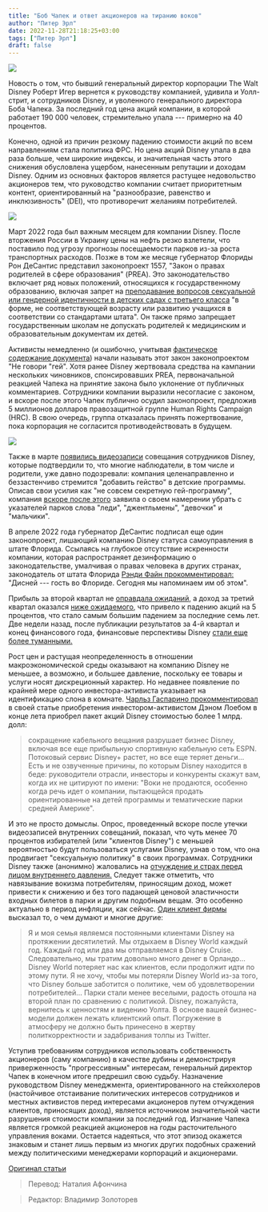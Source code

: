 ```yaml
---
title: "Боб Чапек и ответ акционеров на тиранию воков"
author: "Питер Эрл"
date: 2022-11-28T21:18:25+03:00
tags: ["Питер Эрл"]
draft: false
---
```

![](https://www.aier.org/wp-content/uploads/2022/11/disneycastle-1536x975.jpg)

Новость о том, что бывший генеральный директор корпорации The Walt Disney Роберт Игер вернется к руководству компанией, удивила и Уолл-стрит, и сотрудников Disney, и уволенного генерального директора Боба Чапека. За последний год цена акций компании, в которой работает 190 000 человек, стремительно упала --- примерно на 40 процентов. 

Конечно, одной из причин резкому падению стоимости акций по всем направлениям стала политика ФРС. Но цена акций Disney упала в два раза больше, чем широкие индексы, и значительная часть этого снижения обусловлена ущербом, нанесенным репутации и доходам Disney. Одним из основных факторов является растущее недовольство акционеров тем, что руководство компании считает приоритетным контент, ориентированный на "разнообразие, равенство и инклюзивность" (DEI), что противоречит желаниям потребителей.

**![](https://lh4.googleusercontent.com/J0wSqePdfZvRiM85oM5ZoZm9V-G2A-dMxsX1I37BBhPVWVt6x356QRkSDP93kluHuuncZIOQ4Epg81-W_NKME0Ki0UF5selUCEkAEuNZdVgH-YOPLsPEOvhnBlDaws_HWSbHkPm2nFgYWM0SQQ69qP8Mpd1AEBYxlUNBzeQcMJW-D_hvhuDpIdrMtcnL7A)**

Март 2022 года был важным месяцем для компании Disney. После вторжения России в Украину цены на нефть резко взлетели, что поставило под угрозу прогнозы посещаемости парков из-за роста транспортных расходов. Позже в том же месяце губернатор Флориды Рон ДеСантис представил законопроект 1557, "Закон о правах родителей в сфере образования" (PREA). Это законодательство включает ряд новых положений, относящихся к государственному образованию, включая запрет на [преподавание вопросов сексуальной или гендерной идентичности в детских садах с третьего класса](https://www.flsenate.gov/Session/Bill/2022/1557/BillText/er/PDF) "в форме, не соответствующей возрасту или развитию учащихся в соответствии со стандартами штата". Он также прямо запрещает государственным школам не допускать родителей к медицинским и образовательным документам их детей. 

Активисты немедленно (и ошибочно, учитывая [фактическое содержание документа](https://www.flsenate.gov/Session/Bill/2022/1557/BillText/er/PDF)) начали называть этот закон законопроектом "Не говори "гей". Хотя ранее Disney жертвовала средства на кампании нескольких чиновников, спонсировавших PREA, первоначальной реакцией Чапека на принятие закона было уклонение от публичных комментариев. Сотрудники компании выразили несогласие с законом, и вскоре после этого Чапек публично осудил законопроект, предложив 5 миллионов долларов правозащитной группе Human Rights Campaign (HRC). В свою очередь, группа отказалась принять пожертвование, пока корпорация не согласится противодействовать в будущем. 

**![](https://lh3.googleusercontent.com/QAOHM9M6kmLJlapnkWSjMcYqPyso5ykW3g3He3d6ZPHdytiCEUZ1iTgSbndUcYFA50rSPZj06DfGSXksM2rged4y7qWyTy1aSAAkfWb-qwrwmqT0xfEHnu4aleKGN_6SdAp-7Y_55w-390HrUFNg6l-ilTjx6-0CvfHx_fG9kTaW1Qlt3JkBlfEK-uKq0A)**

Также в марте [появились видеозаписи](https://www.foxbusiness.com/politics/disney-officials-leaked-videos-pushing-lgbt-agenda-saying-desantis-erase-gay-kids) совещания сотрудников Disney, которые подтвердили то, что многие наблюдатели, в том числе и родители, уже давно подозревали: компания целенаправленно и беззастенчиво стремится "добавить гейство" в детские программы. Описав свои усилия как "не совсем секретную гей-программу", компания [вскоре после этого](https://www.newsweek.com/disney-remove-all-mentions-gender-roles-theme-parks-1693158) заявила о своем намерении убрать с указателей парков слова "леди", "джентльмены", "девочки" и "мальчики". 

В апреле 2022 года губернатор ДеСантис подписал еще один законопроект, лишающий компанию Disney статуса самоуправления в штате Флорида. Ссылаясь на глубокое отсутствие искренности компании, которая распространяет дезинформацию о законодательстве, умалчивая о правах человека в других странах, законодатель от штата Флорида [Рэнди Файн прокомментировал:](https://www.floridatoday.com/story/money/business/2022/04/23/disney-desantis-florida-dissolves-reedy-creek-impact/7408784001/) "Дисней --- гость во Флориде. Сегодня мы напоминаем им об этом". 

Прибыль за второй квартал не [оправдала ожиданий,](https://apnews.com/article/ron-desantis-walt-disney-co-52db25c16bc9fe64ca9cc45cad8fc1dc) а доход за третий квартал оказался [ниже ожидаемого,](https://news.yahoo.com/disney-earnings-q4-fourth-quarter-results-164357146.html) что привело к падению акций на 5 процентов, что стало самым большим падением за последние семь лет. Две недели назад, после публикации результатов за 4-й квартал и конец финансового года, финансовые перспективы Disney [стали еще более туманными.](https://www.marketwatch.com/story/disney-posts-wide-earnings-and-sales-miss-to-wrap-up-record-year-stock-falls-6-11667942471) 

Рост цен и растущая неопределенность в отношении макроэкономической среды оказывают на компанию Disney не меньшее, а возможно, и большее давление, поскольку ее товары и услуги носят дискреционный характер. Но недавнее появление по крайней мере одного инвестора-активиста указывает на идентификацию слона в комнате. [Чарльз Гаспарино прокомментировал](https://nypost.com/2022/08/20/disneys-wokeness-only-allows-for-activist-investors-to-take-control/) в своей статье приобретения инвестором-активистом Дэном Лоебом в конце лета приобрел пакет акций Disney стоимостью более 1 млрд. долл:

> сокращение кабельного вещания разрушает бизнес Disney, включая все еще прибыльную спортивную кабельную сеть ESPN. Потоковый сервис Disney+ растет, но все еще теряет деньги... Есть и не озвученные причины, по которым Disney находится в беде: руководители отрасли, инвесторы и конкуренты скажут вам, когда их не цитируют по имени: "Воки не продаются, особенно когда речь идет о компании, пытающейся продать ориентированные на детей программы и тематические парки средней Америке".

И это не просто домыслы. Опрос, проведенный вскоре после утечки видеозаписей внутренних совещаний, показал, что чуть менее 70 процентов избирателей (или "клиентов Disney") с меньшей вероятностью будут пользоваться услугами Disney, узнав о том, что она продвигает "сексуальную политику" в своих программах. Сотрудники Disney также (анонимно) жаловались на [отчуждение и страх перед лицом внутреннего давления.](https://www.foxbusiness.com/politics/disney-left-wing-activism-environment-fear-workers) Следует также отметить, что навязывание вокизма потребителям, приносящим доход, может привести к снижению и без того падающей ценовой эластичности входных билетов в парки и другим подобным вещам. Это особенно актуально в период инфляции, как сейчас. [Один клиент фирмы](https://www.tampabay.com/opinion/2021/04/26/i-love-disney-world-but-wokeness-is-ruining-the-experience-column/) высказал то, о чем думают и многие другие: 

> Я и моя семья являемся постоянными клиентами Disney на протяжении десятилетий. Мы отдыхаем в Disney World каждый год. Каждый год или два мы отправляемся в Disney Cruise. Следовательно, мы тратим довольно много денег в Орландо... Disney World потеряет нас как клиентов, если продолжит идти по этому пути. Я не хочу, чтобы мы потеряли Disney World из-за того, что Disney больше заботится о политике, чем об удовлетворении потребителей... Парки стали менее веселыми, радость отошла на второй план по сравнению с политикой. Disney, пожалуйста, вернитесь к ценностям и видению Уолта. В основе вашей бизнес-модели должен лежать клиентский опыт. Погружение в атмосферу не должно быть принесено в жертву политкорректности и задабривания толпы из Twitter.

Уступив требованиям сотрудников использовать собственность акционеров (саму компанию) в качестве дубины и демонстрируя приверженность "прогрессивным" интересам, генеральный директор Чапек в конечном итоге предрешил свою судьбу. Назначение руководством Disney менеджмента, ориентированного на стейкхолеров (настойчивое отстаивание политических интересов сотрудников и местных активистов перед интересами акционеров путем отчуждения клиентов, приносящих доход), является источником значительной части разрушения стоимости компании за последний год. Изгнание Чапека является громкой реакцией акционеров на годы расточительного управления воками. Остается надеяться, что этот эпизод окажется знаковым и станет лишь первым из многих других подобных сражений между политическими менеджерами корпораций и акционерами. 

[Оригинал статьи](https://www.aier.org/article/bob-chapek-patient-zero-in-the-shareholder-backlash-against-wokentainment/)

> Перевод: Наталия Афончина

> Редактор: Владимир Золоторев